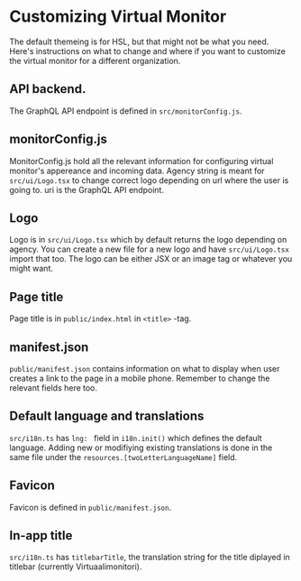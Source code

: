 # Customizing Virtual Monitor

The default themeing is for HSL, but that might not be what you need. Here's instructions on what to change and where if you want to customize the virtual monitor for a different organization.

## API backend.

The GraphQL API endpoint is defined in `src/monitorConfig.js`.

## monitorConfig.js 
 MonitorConfig.js hold all the relevant information for configuring virtual monitor's appereance and incoming data. Agency string is meant for  `src/ui/Logo.tsx` to change correct logo depending on url where the user is going to. uri is the  GraphQL API endpoint.

## Logo

Logo is in `src/ui/Logo.tsx` which by default returns the logo depending on agency. You can create a new file for a new logo and have `src/ui/Logo.tsx` import that too. The logo can be either JSX or an image tag or whatever you might want.

## Page title

Page title is in `public/index.html` in `<title>` -tag.

## manifest.json

`public/manifest.json` contains information on what to display when user creates a link to the page in a mobile phone. Remember to change the relevant fields here too.

## Default language and translations

`src/i18n.ts` has `lng: ` field in `i18n.init()` which defines the default language. Adding new or modifiying existing translations is done in the same file under the `resources.[twoLetterLanguageName]` field.

## Favicon

Favicon is defined in `public/manifest.json`.

## In-app title

`src/i18n.ts` has `titlebarTitle`, the translation string for the title diplayed in titlebar (currently Virtuaalimonitori).

